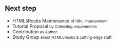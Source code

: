 ## Next step

<ul>
	<li class="fragment roll-in">
		HTML5Rocks Maintenance <small class="fragment">of i18n, improvement</small>
	</li>
	<li class="fragment roll-in">
		Tutorial Proposal <small class="fragment">by Collecting requirements</small>
	</li>
	<li class="fragment roll-in">
		Contribution <small class="fragment">as Author</small>
	</li>
	<li class="fragment roll-in">
		Study Group <small class="fragment">about HTML5Rocks & cutting-edge stuff</small>
	</li>
<ul>
